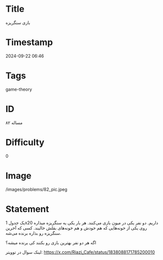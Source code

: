 # Title
بازی سنگریزه‌
# Timestamp
2024-09-22 06:46
# Tags
game-theory
# ID
مساله ۸۲
# Difficulty
0
# Image
/images/problems/82_pic.jpeg
# Statement
 یک جدول 1x20 داریم. دو نفر یکی در میون بازی می‌کنند. هر بار یکی یه سنگریزه میذاره روی یکی از خونه‌هایی که هم خودش و هم خونه‌های بقلش خالیند. کسی که آخرین سنگریزه رو بذاره برنده می‌شه.

اگه هر دو نفر بهترین بازی رو بکنند کی برنده میشه؟

لینک سوال در توویتر: https://x.com/Riazi_Cafe/status/1838088171785200010

